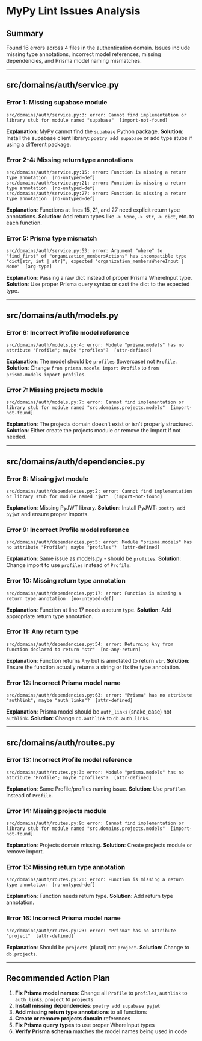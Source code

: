# MyPy Lint Issues Analysis

## Summary
Found 16 errors across 4 files in the authentication domain. Issues include missing type annotations, incorrect model references, missing dependencies, and Prisma model naming mismatches.

---

## src/domains/auth/service.py

### Error 1: Missing supabase module
```
src/domains/auth/service.py:3: error: Cannot find implementation or library stub for module named "supabase"  [import-not-found]
```
**Explanation**: MyPy cannot find the `supabase` Python package.
**Solution**: Install the supabase client library: `poetry add supabase` or add type stubs if using a different package.

### Error 2-4: Missing return type annotations
```
src/domains/auth/service.py:15: error: Function is missing a return type annotation  [no-untyped-def]
src/domains/auth/service.py:21: error: Function is missing a return type annotation  [no-untyped-def]
src/domains/auth/service.py:27: error: Function is missing a return type annotation  [no-untyped-def]
```
**Explanation**: Functions at lines 15, 21, and 27 need explicit return type annotations.
**Solution**: Add return types like `-> None`, `-> str`, `-> dict`, etc. to each function.

### Error 5: Prisma type mismatch
```
src/domains/auth/service.py:53: error: Argument "where" to "find_first" of "organization_membersActions" has incompatible type "dict[str, int | str]"; expected "organization_membersWhereInput | None"  [arg-type]
```
**Explanation**: Passing a raw dict instead of proper Prisma WhereInput type.
**Solution**: Use proper Prisma query syntax or cast the dict to the expected type.

---

## src/domains/auth/models.py

### Error 6: Incorrect Profile model reference
```
src/domains/auth/models.py:4: error: Module "prisma.models" has no attribute "Profile"; maybe "profiles"?  [attr-defined]
```
**Explanation**: The model should be `profiles` (lowercase) not `Profile`.
**Solution**: Change `from prisma.models import Profile` to `from prisma.models import profiles`.

### Error 7: Missing projects module
```
src/domains/auth/models.py:7: error: Cannot find implementation or library stub for module named "src.domains.projects.models"  [import-not-found]
```
**Explanation**: The projects domain doesn't exist or isn't properly structured.
**Solution**: Either create the projects module or remove the import if not needed.

---

## src/domains/auth/dependencies.py

### Error 8: Missing jwt module
```
src/domains/auth/dependencies.py:2: error: Cannot find implementation or library stub for module named "jwt"  [import-not-found]
```
**Explanation**: Missing PyJWT library.
**Solution**: Install PyJWT: `poetry add pyjwt` and ensure proper imports.

### Error 9: Incorrect Profile model reference
```
src/domains/auth/dependencies.py:5: error: Module "prisma.models" has no attribute "Profile"; maybe "profiles"?  [attr-defined]
```
**Explanation**: Same issue as models.py - should be `profiles`.
**Solution**: Change import to use `profiles` instead of `Profile`.

### Error 10: Missing return type annotation
```
src/domains/auth/dependencies.py:17: error: Function is missing a return type annotation  [no-untyped-def]
```
**Explanation**: Function at line 17 needs a return type.
**Solution**: Add appropriate return type annotation.

### Error 11: Any return type
```
src/domains/auth/dependencies.py:54: error: Returning Any from function declared to return "str"  [no-any-return]
```
**Explanation**: Function returns `Any` but is annotated to return `str`.
**Solution**: Ensure the function actually returns a string or fix the type annotation.

### Error 12: Incorrect Prisma model name
```
src/domains/auth/dependencies.py:63: error: "Prisma" has no attribute "authlink"; maybe "auth_links"?  [attr-defined]
```
**Explanation**: Prisma model should be `auth_links` (snake_case) not `authlink`.
**Solution**: Change `db.authlink` to `db.auth_links`.

---

## src/domains/auth/routes.py

### Error 13: Incorrect Profile model reference
```
src/domains/auth/routes.py:3: error: Module "prisma.models" has no attribute "Profile"; maybe "profiles"?  [attr-defined]
```
**Explanation**: Same Profile/profiles naming issue.
**Solution**: Use `profiles` instead of `Profile`.

### Error 14: Missing projects module
```
src/domains/auth/routes.py:9: error: Cannot find implementation or library stub for module named "src.domains.projects.models"  [import-not-found]
```
**Explanation**: Projects domain missing.
**Solution**: Create projects module or remove import.

### Error 15: Missing return type annotation
```
src/domains/auth/routes.py:20: error: Function is missing a return type annotation  [no-untyped-def]
```
**Explanation**: Function needs return type.
**Solution**: Add return type annotation.

### Error 16: Incorrect Prisma model name
```
src/domains/auth/routes.py:23: error: "Prisma" has no attribute "project"  [attr-defined]
```
**Explanation**: Should be `projects` (plural) not `project`.
**Solution**: Change to `db.projects`.

---

## Recommended Action Plan

1. **Fix Prisma model names**: Change all `Profile` to `profiles`, `authlink` to `auth_links`, `project` to `projects`
2. **Install missing dependencies**: `poetry add supabase pyjwt`
3. **Add missing return type annotations** to all functions
4. **Create or remove projects domain** references
5. **Fix Prisma query types** to use proper WhereInput types
6. **Verify Prisma schema** matches the model names being used in code